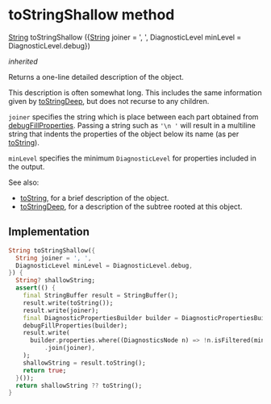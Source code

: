 


# toStringShallow method








[String](https://api.flutter.dev/flutter/dart-core/String-class.html) toStringShallow
({[String](https://api.flutter.dev/flutter/dart-core/String-class.html) joiner = ', ', DiagnosticLevel minLevel = DiagnosticLevel.debug})

_inherited_



<p>Returns a one-line detailed description of the object.</p>
<p>This description is often somewhat long. This includes the same
information given by <a href="../../components_arc/Arc/toStringDeep.md">toStringDeep</a>, but does not recurse to any children.</p>
<p><code>joiner</code> specifies the string which is place between each part obtained
from <a href="../../components_arc/Arc/debugFillProperties.md">debugFillProperties</a>. Passing a string such as <code>'\n '</code> will result
in a multiline string that indents the properties of the object below its
name (as per <a href="../../components_arc/Arc/toString.md">toString</a>).</p>
<p><code>minLevel</code> specifies the minimum <code>DiagnosticLevel</code> for properties included
in the output.</p>
<p>See also:</p>
<ul>
<li><a href="../../components_arc/Arc/toString.md">toString</a>, for a brief description of the object.</li>
<li><a href="../../components_arc/Arc/toStringDeep.md">toStringDeep</a>, for a description of the subtree rooted at this object.</li>
</ul>



## Implementation

```dart
String toStringShallow({
  String joiner = ', ',
  DiagnosticLevel minLevel = DiagnosticLevel.debug,
}) {
  String? shallowString;
  assert(() {
    final StringBuffer result = StringBuffer();
    result.write(toString());
    result.write(joiner);
    final DiagnosticPropertiesBuilder builder = DiagnosticPropertiesBuilder();
    debugFillProperties(builder);
    result.write(
      builder.properties.where((DiagnosticsNode n) => !n.isFiltered(minLevel))
          .join(joiner),
    );
    shallowString = result.toString();
    return true;
  }());
  return shallowString ?? toString();
}
```







